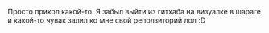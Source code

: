 Просто прикол какой-то.
Я забыл выйти из гитхаба на визуалке в шараге и какой-то чувак залил ко мне свой реползиторий лол :D
